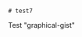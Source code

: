                                                                                                                                                       # test7
Test "graphical-gist"